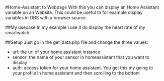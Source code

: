 #Home-Assistant to Webpage
With this you can display an Home Assistant variable on an Website. 
This could be useful to for example display variables in OBS with a browser source.

##My usecase
In my example i use it do display the heart rate of my smartwatch.

##Setup
Just go in the get_data.php file and change the three values:
- url: the url of your home assistant instance
- sensor: the name of your sensor in homeassistant that you want to display
- auth: access token for your home assistant. You get this my going to your profile in home assistant and then scrolling to the bottom